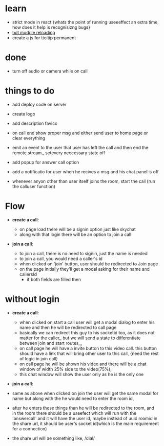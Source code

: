 # learn

- strict mode in react {whats the point of running useeeffect an extra time, how does it help is recognisizng bugs}
- [hot module reloading](https://webpack.js.org/concepts/hot-module-replacement/) 
- create a js for ttoltip permanent 


# done
- turn off audio or camera while on call


# things to do
- add deploy code on server

- create logo
- add description favico
- on call end show proper msg and either send user to home page or clear everything
- emit an event to the user that user has left the call and then end the remote stream,, setevery neccessary state off
- add popup for answer call option
- add a notificatio for user when he recives a msg and his chat panel is off

- whenever anyon other than user itself joins the room, start the call (run the calluser function)



# Flow 
- **create a call**: 
  - on page load there will be a signin option just like skychat
  - along with that login there will be an option to join a call

- **join a call**: 
  - to join a call, there is no need to signin, just the name is needed
  - to join a call, you would need a caller's id 
  - when clicked on 'join' button, user should be redirected to Join page
  - on the page initially they'll get a modal asking  for their name and callersId 
    - if both fields are filled then 

# without login
- **create a call**: 
  - when clicked on start a call user will get a modal dialog to enter his name and then he will be redirected to call page
  - basically we can redirect this guy to his socketid too, as it does not matter for the caller,, but we will send  a state to differentiate between join and start routes,,,
  - on call page he will have a invite button to this video call. this button should have  a link that will bring other user to this call, {need the rest of logic in join call}
  - on call page he will be shown his video and there will be a chat window of width 25% side to the video(75%),
  - this chat window will show the user only as he is the only one

- **join a call**: 
 - same as above when clicked on join the user will get the same modal for name but along with the he would need to enter the room id,
 - after he enters these things than he will be redirected to the room, and in the room there should be a useefect which will run with the 'answercall' and  it will have the user id, maybe instead of uuid roomid in the share url, it should be user's socket id(which is the main requirement for a connection)
 - the share url will be something like, /dial/<socketid>
